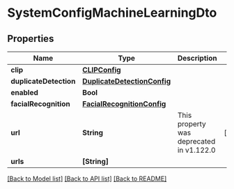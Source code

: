# SystemConfigMachineLearningDto

## Properties
Name | Type | Description | Notes
------------ | ------------- | ------------- | -------------
**clip** | [**CLIPConfig**](CLIPConfig.md) |  | 
**duplicateDetection** | [**DuplicateDetectionConfig**](DuplicateDetectionConfig.md) |  | 
**enabled** | **Bool** |  | 
**facialRecognition** | [**FacialRecognitionConfig**](FacialRecognitionConfig.md) |  | 
**url** | **String** | This property was deprecated in v1.122.0 | [optional] 
**urls** | **[String]** |  | 

[[Back to Model list]](../README.md#documentation-for-models) [[Back to API list]](../README.md#documentation-for-api-endpoints) [[Back to README]](../README.md)


